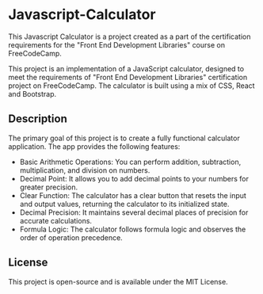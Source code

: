 # Javascript-Calculator

This Javascript Calculator is a project created as a part of the certification requirements for the "Front End Development Libraries" course on FreeCodeCamp. 

This project is an implementation of a JavaScript calculator, designed to meet the requirements of "Front End Development Libraries" certification project on FreeCodeCamp. The calculator is built using a mix of CSS, React and Bootstrap.

## Description

The primary goal of this project is to create a fully functional calculator application. The app provides the following features:

- Basic Arithmetic Operations: You can perform addition, subtraction, multiplication, and division on numbers.
- Decimal Point: It allows you to add decimal points to your numbers for greater precision.
- Clear Function: The calculator has a clear button that resets the input and output values, returning the calculator to its initialized state.
- Decimal Precision: It maintains several decimal places of precision for accurate calculations.
- Formula Logic: The calculator follows formula logic and observes the order of operation precedence.

## License

This project is open-source and is available under the MIT License.
